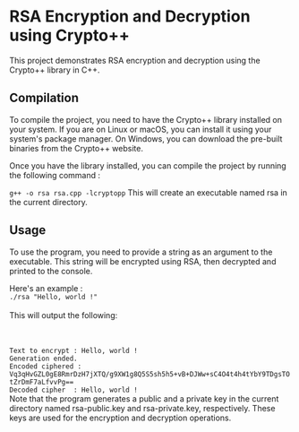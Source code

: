 # RSA Encryption and Decryption using Crypto++
This project demonstrates RSA encryption and decryption using the Crypto++ library in C++.

## Compilation
To compile the project, you need to have the Crypto++ library installed on your system. If you are on Linux or macOS, you can install it using your system's package manager. On Windows, you can download the pre-built binaries from the Crypto++ website. <br/>

Once you have the library installed, you can compile the project by running the following command :


``g++ -o rsa rsa.cpp -lcryptopp``
This will create an executable named rsa in the current directory.<br/>

## Usage
To use the program, you need to provide a string as an argument to the executable. This string will be encrypted using RSA, then decrypted and printed to the console.<br/>

Here's an example :
<br/>
``./rsa "Hello, world !"``<br/> <br/>
This will output the following:


<br/> <br/>
``Text to encrypt : Hello, world !``<br/>
``Generation ended.``<br/>
``Encoded ciphered : Vq3qHvGZL0gE8RmrDzH7jXTQ/g9XW1g8Q5S5sh5h5+vB+DJWw+sC4O4t4h4tYbY9TDgsTOtZrDmF7aLfvvPg==``<br/>
``Decoded cipher  : Hello, world !``<br/>
Note that the program generates a public and a private key in the current directory named rsa-public.key and rsa-private.key, respectively. These keys are used for the encryption and decryption operations.

